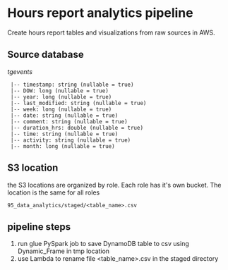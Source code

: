 # Hours report analytics pipeline
Create hours report tables and visualizations from raw sources in AWS.

## Source database

_tgevents_
```
 |-- timestamp: string (nullable = true)
 |-- DOW: long (nullable = true)
 |-- year: long (nullable = true)
 |-- last_modified: string (nullable = true)
 |-- week: long (nullable = true)
 |-- date: string (nullable = true)
 |-- comment: string (nullable = true)
 |-- duration_hrs: double (nullable = true)
 |-- time: string (nullable = true)
 |-- activity: string (nullable = true)
 |-- month: long (nullable = true)
```

## S3 location
the S3 locations are organized by role. Each role has it's own bucket. The location is the same for all roles

`95_data_analytics/staged/<table_name>.csv`


## pipeline steps

1. run glue PySpark job to save DynamoDB table to csv using Dynamic_Frame in tmp location
2. use Lambda to rename file <table_name>.csv in the staged directory
